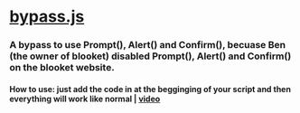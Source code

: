 # [bypass.js](https://github.com/ZasticBradyn/BlooketCheatTools/blob/main/bypasses/bypass.js)
### A bypass to use Prompt(), Alert() and Confirm(), becuase Ben (the owner of blooket) disabled Prompt(), Alert() and Confirm() on the blooket website.
#### How to use: just add the code in at the begginging of your script and then everything will work like normal | [video](https://imgur.com/a/0IhPZyZ)
